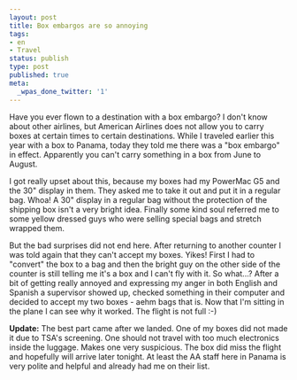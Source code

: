 ```yaml
---
layout: post
title: Box embargos are so annoying
tags:
- en
- Travel
status: publish
type: post
published: true
meta:
  _wpas_done_twitter: '1'
---
```

<p>Have you ever flown to a destination with a box embargo? I don't know about other airlines, but American Airlines does not allow you to carry boxes at certain times to certain destinations. While I traveled earlier this year with a box to Panama, today they told me there was a "box embargo" in effect. Apparently you can't carry something in a box from June to August.</p>

<p>I got really upset about this, because my boxes had my PowerMac G5 and the 30" display in them. They asked me to take it out and put it in a regular bag. Whoa! A 30" display in a regular bag without the protection of the shipping box isn't a very bright idea. Finally some kind soul referred me to some yellow dressed guys who were selling special bags and stretch wrapped them.</p>

<p>But the bad surprises did not end here. After returning to another counter I was told again that they can't accept my boxes. Yikes! First I had to "convert" the box to a bag and then the bright guy on the other side of the counter is still telling me it's a box and I can't fly with it. So what...? After a bit of getting really annoyed and expressing my anger in both English and Spanish a supervisor showed up, checked something in their computer and decided to accept my two boxes - aehm bags that is. Now that I'm sitting in the plane I can see why it worked. The flight is not full :-)</p>

<p><strong>Update:</strong> The best part came after we landed. One of my boxes did not made it due to TSA's screening. One should not travel with too much electronics inside the luggage. Makes one very suspicious. The box did miss the flight and hopefully will arrive later tonight. At least the AA staff here in Panama is very polite and helpful and already had me on their list. </p>
